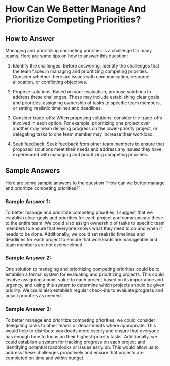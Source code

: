 How Can We Better Manage And Prioritize Competing Priorities?
====================================================================================

How to Answer
-------------

Managing and prioritizing competing priorities is a challenge for many teams. Here are some tips on how to answer this question:

1. Identify the challenges: Before answering, identify the challenges that the team faces in managing and prioritizing competing priorities. Consider whether there are issues with communication, resource allocation, or conflicting objectives.

2. Propose solutions: Based on your evaluation, propose solutions to address these challenges. These may include establishing clear goals and priorities, assigning ownership of tasks to specific team members, or setting realistic timelines and deadlines.

3. Consider trade-offs: When proposing solutions, consider the trade-offs involved in each option. For example, prioritizing one project over another may mean delaying progress on the lower-priority project, or delegating tasks to one team member may increase their workload.

4. Seek feedback: Seek feedback from other team members to ensure that proposed solutions meet their needs and address any issues they have experienced with managing and prioritizing competing priorities.

Sample Answers
--------------

Here are some sample answers to the question "How can we better manage and prioritize competing priorities?":

### Sample Answer 1:

To better manage and prioritize competing priorities, I suggest that we establish clear goals and priorities for each project and communicate these to the entire team. We could also assign ownership of tasks to specific team members to ensure that everyone knows what they need to do and when it needs to be done. Additionally, we could set realistic timelines and deadlines for each project to ensure that workloads are manageable and team members are not overwhelmed.

### Sample Answer 2:

One solution to managing and prioritizing competing priorities could be to establish a formal system for evaluating and prioritizing projects. This could involve assigning a point value to each project based on its importance and urgency, and using this system to determine which projects should be given priority. We could also establish regular check-ins to evaluate progress and adjust priorities as needed.

### Sample Answer 3:

To better manage and prioritize competing priorities, we could consider delegating tasks to other teams or departments where appropriate. This would help to distribute workloads more evenly and ensure that everyone has enough time to focus on their highest-priority tasks. Additionally, we could establish a system for tracking progress on each project and identifying potential roadblocks or issues early on. This would allow us to address these challenges proactively and ensure that projects are completed on time and within budget.

